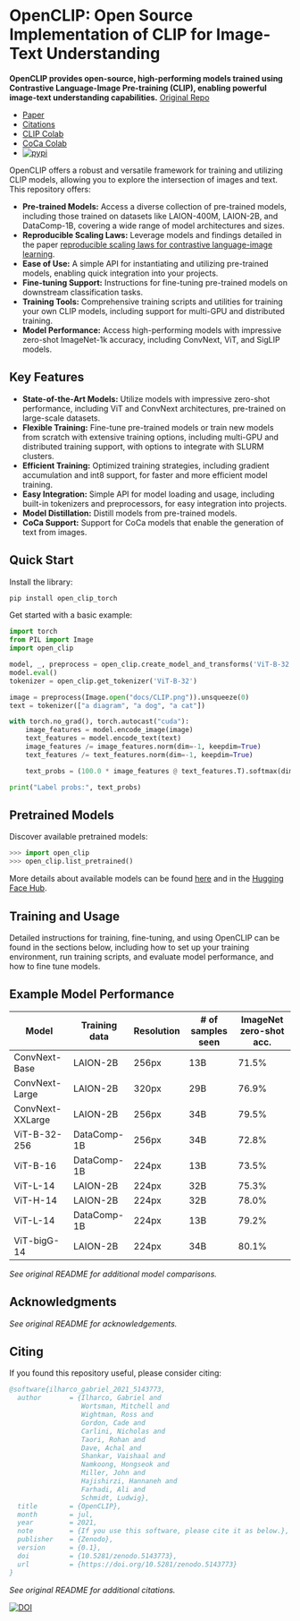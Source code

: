 # OpenCLIP: Open Source Implementation of CLIP for Image-Text Understanding

**OpenCLIP provides open-source, high-performing models trained using Contrastive Language-Image Pre-training (CLIP), enabling powerful image-text understanding capabilities.** [Original Repo](https://github.com/mlfoundations/open_clip)

*   [Paper](https://arxiv.org/abs/2212.07143)
*   [Citations](#citing)
*   [CLIP Colab](https://colab.research.google.com/github/mlfoundations/open_clip/blob/master/docs/Interacting_with_open_clip.ipynb)
*   [CoCa Colab](https://colab.research.google.com/github/mlfoundations/open_clip/blob/master/docs/Interacting_with_open_coca.ipynb)
*   [![pypi](https://img.shields.io/pypi/v/open_clip_torch.svg)](https://pypi.python.org/pypi/open_clip_torch)

OpenCLIP offers a robust and versatile framework for training and utilizing CLIP models, allowing you to explore the intersection of images and text. This repository offers:

*   **Pre-trained Models:** Access a diverse collection of pre-trained models, including those trained on datasets like LAION-400M, LAION-2B, and DataComp-1B, covering a wide range of model architectures and sizes.
*   **Reproducible Scaling Laws:** Leverage models and findings detailed in the paper [reproducible scaling laws for contrastive language-image learning](https://arxiv.org/abs/2212.07143).
*   **Ease of Use:** A simple API for instantiating and utilizing pre-trained models, enabling quick integration into your projects.
*   **Fine-tuning Support:** Instructions for fine-tuning pre-trained models on downstream classification tasks.
*   **Training Tools:** Comprehensive training scripts and utilities for training your own CLIP models, including support for multi-GPU and distributed training.
*   **Model Performance:** Access high-performing models with impressive zero-shot ImageNet-1k accuracy, including ConvNext, ViT, and SigLIP models.

## Key Features

*   **State-of-the-Art Models:** Utilize models with impressive zero-shot performance, including ViT and ConvNext architectures, pre-trained on large-scale datasets.
*   **Flexible Training:** Fine-tune pre-trained models or train new models from scratch with extensive training options, including multi-GPU and distributed training support, with options to integrate with SLURM clusters.
*   **Efficient Training:** Optimized training strategies, including gradient accumulation and int8 support, for faster and more efficient model training.
*   **Easy Integration:** Simple API for model loading and usage, including built-in tokenizers and preprocessors, for easy integration into projects.
*   **Model Distillation:** Distill models from pre-trained models.
*   **CoCa Support:** Support for CoCa models that enable the generation of text from images.

## Quick Start

Install the library:

```bash
pip install open_clip_torch
```

Get started with a basic example:

```python
import torch
from PIL import Image
import open_clip

model, _, preprocess = open_clip.create_model_and_transforms('ViT-B-32', pretrained='laion2b_s34b_b79k')
model.eval()
tokenizer = open_clip.get_tokenizer('ViT-B-32')

image = preprocess(Image.open("docs/CLIP.png")).unsqueeze(0)
text = tokenizer(["a diagram", "a dog", "a cat"])

with torch.no_grad(), torch.autocast("cuda"):
    image_features = model.encode_image(image)
    text_features = model.encode_text(text)
    image_features /= image_features.norm(dim=-1, keepdim=True)
    text_features /= text_features.norm(dim=-1, keepdim=True)

    text_probs = (100.0 * image_features @ text_features.T).softmax(dim=-1)

print("Label probs:", text_probs)
```

## Pretrained Models

Discover available pretrained models:

```python
>>> import open_clip
>>> open_clip.list_pretrained()
```

More details about available models can be found [here](docs/PRETRAINED.md) and in the [Hugging Face Hub](https://huggingface.co/models?library=open_clip).

## Training and Usage

Detailed instructions for training, fine-tuning, and using OpenCLIP can be found in the sections below, including how to set up your training environment, run training scripts, and evaluate model performance, and how to fine tune models.

## Example Model Performance

| Model              | Training data | Resolution | # of samples seen | ImageNet zero-shot acc. |
| ------------------ | ------------- | ---------- | ----------------- | ----------------------- |
| ConvNext-Base      | LAION-2B      | 256px      | 13B               | 71.5%                   |
| ConvNext-Large     | LAION-2B      | 320px      | 29B               | 76.9%                   |
| ConvNext-XXLarge   | LAION-2B      | 256px      | 34B               | 79.5%                   |
| ViT-B-32-256       | DataComp-1B   | 256px      | 34B               | 72.8%                   |
| ViT-B-16           | DataComp-1B   | 224px      | 13B               | 73.5%                   |
| ViT-L-14           | LAION-2B      | 224px      | 32B               | 75.3%                   |
| ViT-H-14           | LAION-2B      | 224px      | 32B               | 78.0%                   |
| ViT-L-14           | DataComp-1B   | 224px      | 13B               | 79.2%                   |
| ViT-bigG-14        | LAION-2B      | 224px      | 34B               | 80.1%                   |

*See original README for additional model comparisons.*

## Acknowledgments

*See original README for acknowledgements.*

## Citing

If you found this repository useful, please consider citing:

```bibtex
@software{ilharco_gabriel_2021_5143773,
  author       = {Ilharco, Gabriel and
                  Wortsman, Mitchell and
                  Wightman, Ross and
                  Gordon, Cade and
                  Carlini, Nicholas and
                  Taori, Rohan and
                  Dave, Achal and
                  Shankar, Vaishaal and
                  Namkoong, Hongseok and
                  Miller, John and
                  Hajishirzi, Hannaneh and
                  Farhadi, Ali and
                  Schmidt, Ludwig},
  title        = {OpenCLIP},
  month        = jul,
  year         = 2021,
  note         = {If you use this software, please cite it as below.},
  publisher    = {Zenodo},
  version      = {0.1},
  doi          = {10.5281/zenodo.5143773},
  url          = {https://doi.org/10.5281/zenodo.5143773}
}
```

*See original README for additional citations.*

[![DOI](https://zenodo.org/badge/390536799.svg)](https://zenodo.org/badge/latestdoi/390536799)